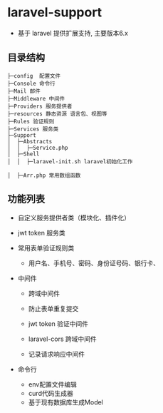 # laravel-support

- 基于 laravel 提供扩展支持, 主要版本6.x


## 目录结构
```shell
├─config  配置文件
├─Console 命令行
├─Mail 邮件
├─Middleware 中间件
├─Providers 服务提供者
├─resources 静态资源 语言包、视图等
├─Rules 验证规则
├─Services 服务类
├─Support
│  ├─Abstracts
│  │  ├─Service.php
│  ├─Shell
│  │  ├─laravel-init.sh laravel初始化工作

│  ├─Arr.php 常用数组函数

```


## 功能列表
- 自定义服务提供者类（模块化、插件化）
  
- jwt token 服务类
  
- 常用表单验证规则类
  - 用户名、手机号、密码、身份证号码、银行卡、

- 中间件
  - 跨域中间件
  - 防止表单重复提交
  - jwt token 验证中间件
  - laravel-cors 跨域中间件
      
  - 记录请求响应中间件

- 命令行
  - env配置文件编辑
  - curd代码生成器
  - 基于现有数据库生成Model
